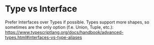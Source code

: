 # Type vs Interface

Prefer Interfaces over Types if possible. Types support more shapes, so sometimes are the only option (f.e. Union, Tuple, etc.): https://www.typescriptlang.org/docs/handbook/advanced-types.html#interfaces-vs-type-aliases
